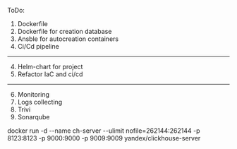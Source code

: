 ToDo:
1. Dockerfile
2. Dockerfile for creation database
3. Ansble for autocreation containers
4. Ci/Cd pipeline
----------------------------------------
4. Helm-chart for project
5. Refactor IaC and ci/cd
----------------------------------------
6. Monitoring
7. Logs collecting
8. Trivi
9. Sonarqube 


docker run -d --name ch-server --ulimit nofile=262144:262144 -p 8123:8123 -p 9000:9000 -p 9009:9009 yandex/clickhouse-server